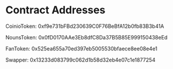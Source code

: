 # Contract Addresses

CoinioToken: 0xf9e731bFBd230639C0F76BeBfA12b0fb83B3b41A

NounsToken: 0x0fD0170AAe3Eb8dfC8Da37B5B85E999150438eEd

FanToken: 0x525ea655a70ed397eb5005530bfaece8ee08e4e1

Swapper: 0x13233d083799c062d1b58d32eb4e07c1e1877254
